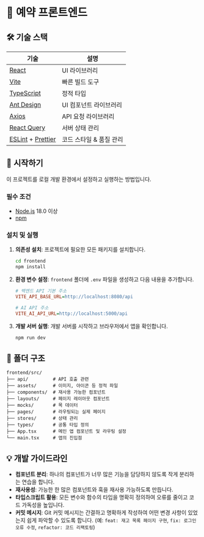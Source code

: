 # 💊 예약 프론트엔드

## 🛠️ 기술 스택

| 기술                                                             | 설명                    |
| ---------------------------------------------------------------- | ----------------------- |
| [React](https://reactjs.org/)                                    | UI 라이브러리           |
| [Vite](https://vitejs.dev/)                                      | 빠른 빌드 도구          |
| [TypeScript](https://www.typescriptlang.org/)                    | 정적 타입               |
| [Ant Design](https://ant.design/)                                | UI 컴포넌트 라이브러리  |
| [Axios](https://axios-http.com/)                                 | API 요청 라이브러리     |
| [React Query](https://tanstack.com/query/latest)                 | 서버 상태 관리          |
| [ESLint](https://eslint.org/) + [Prettier](https://prettier.io/) | 코드 스타일 & 품질 관리 |

## 🚀 시작하기

이 프로젝트를 로컬 개발 환경에서 설정하고 실행하는 방법입니다.

### 필수 조건

- [Node.js](https://nodejs.org/ko/) 18.0 이상
- [npm](https://www.npmjs.com/)

### 설치 및 실행

1.  **의존성 설치**: 프로젝트에 필요한 모든 패키지를 설치합니다.

    ```bash
    cd frontend
    npm install
    ```

2.  **환경 변수 설정**: `frontend` 폴더에 `.env` 파일을 생성하고 다음 내용을 추가합니다.

    ```ini
    # 백엔드 API 기본 주소
    VITE_API_BASE_URL=http://localhost:8080/api

    # AI API 주소
    VITE_AI_API_URL=http://localhost:5000/api
    ```

3.  **개발 서버 실행**: 개발 서버를 시작하고 브라우저에서 앱을 확인합니다.

    ```bash
    npm run dev
    ```

## 📁 폴더 구조

```
frontend/src/
├── api/         # API 호출 관련
├── assets/      # 이미지, 아이콘 등 정적 파일
├── components/  # 재사용 가능한 컴포넌트
├── layouts/     # 페이지 레이아웃 컴포넌트
├── mocks/       # 목 데이터
├── pages/       # 라우팅되는 실제 페이지
├── stores/      # 상태 관리
├── types/       # 공통 타입 정의
├── App.tsx      # 메인 앱 컴포넌트 및 라우팅 설정
└── main.tsx     # 앱의 진입점
```

## 💡 개발 가이드라인

- **컴포넌트 분리**: 하나의 컴포넌트가 너무 많은 기능을 담당하지 않도록 작게 분리하는 연습을 합니다.
- **재사용성**: 가능한 한 많은 컴포넌트와 훅을 재사용 가능하도록 만듭니다.
- **타입스크립트 활용**: 모든 변수와 함수의 타입을 명확히 정의하여 오류를 줄이고 코드 가독성을 높입니다.
- **커밋 메시지**: Git 커밋 메시지는 간결하고 명확하게 작성하여 어떤 변경 사항이 있었는지 쉽게 파악할 수 있도록 합니다. (예: `feat: 재고 목록 페이지 구현`, `fix: 로그인 오류 수정`, `refactor: 코드 리팩토링`)

